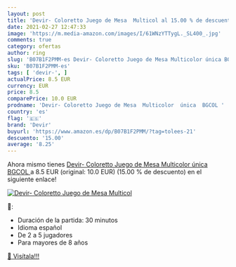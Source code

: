 ```yaml
---
layout: post
title: 'Devir- Coloretto Juego de Mesa  Multicol al 15.00 % de descuento'
date: 2021-02-27 12:47:33
image: 'https://m.media-amazon.com/images/I/61WNzYTTygL._SL400_.jpg'
comments: true
category: ofertas
author: ring
slug: 'B07B1F2PMM-es Devir- Coloretto Juego de Mesa Multicolor única BGCOL'
sku: 'B07B1F2PMM-es'
tags: [ 'devir-', ]
actualPrice: 8.5 EUR
currency: EUR
price: 8.5
comparePrice: 10.0 EUR
prodname: 'Devir- Coloretto Juego de Mesa  Multicolor  única  BGCOL '
country: 'es'
flag: '🇪🇸'
brand: 'Devir'
buyurl: 'https://www.amazon.es/dp/B07B1F2PMM/?tag=tolees-21'
descuento: '15.00'
average: '8.25'
---
```


Ahora mismo tienes [Devir- Coloretto Juego de Mesa  Multicolor  única  BGCOL ](https://www.amazon.es/dp/B07B1F2PMM/?tag=tolees-21) a 8.5 EUR (original: 10.0 EUR) (15.00 %  de descuento) en el siguiente enlace!

[![Devir- Coloretto Juego de Mesa  Multicol](https://m.media-amazon.com/images/I/61WNzYTTygL._SL400_.jpg)](https://www.amazon.es/dp/B07B1F2PMM/?tag=tolees-21)

🔎:

- Duración de la partida: 30 minutos
- Idioma español
- De 2 a 5 jugadores
- Para mayores de 8 años

[🛒 Visítala!!!](https://www.amazon.es/dp/B07B1F2PMM/?tag=tolees-21)
